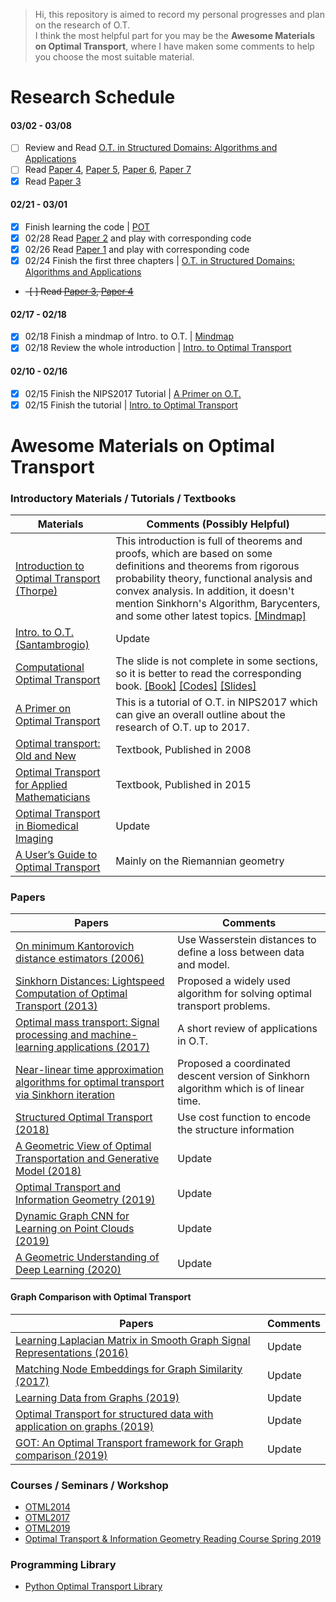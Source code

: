 > Hi, this repository is aimed to record my personal progresses and plan on the research of O.T.\
> I think the most helpful part for you may be the **Awesome Materials on Optimal Transport**, where I have maken some comments to help you choose the most suitable material.

# Research Schedule
#### 03/02 - 03/08
- [ ] Review and Read [O.T. in Structured Domains: Algorithms and Applications](http://people.csail.mit.edu/davidam/assets/publications/PhD_thesis/PhDThesis.pdf)
- [ ] Read [Paper 4](https://ieeexplore.ieee.org/stamp/stamp.jsp?arnumber=7552590), [Paper 5](https://ieeexplore.ieee.org/stamp/stamp.jsp?arnumber=8700665), [Paper 6](http://shichuan.org/hin/topic/Embedding/2017.%20AAAI%20Matching%20Node%20Embeddings%20for%20Graph%20Similarity.pdf), [Paper 7](https://arxiv.org/pdf/1805.09114.pdf)
- [x] Read [Paper 3](https://papers.nips.cc/paper/9539-got-an-optimal-transport-framework-for-graph-comparison.pdf)

#### 02/21 - 03/01
- [x] Finish learning the code | [POT](https://github.com/rflamary/POT)
- [x] 02/28 Read [Paper 2](https://papers.nips.cc/paper/6792-near-linear-time-approximation-algorithms-for-optimal-transport-via-sinkhorn-iteration.pdf) and play with corresponding code
- [x] 02/26 Read [Paper 1](https://papers.nips.cc/paper/4927-sinkhorn-distances-lightspeed-computation-of-optimal-transport.pdf) and play with corresponding code
- [x] 02/24 Finish the first three chapters | [O.T. in Structured Domains: Algorithms and Applications](http://people.csail.mit.edu/davidam/assets/publications/PhD_thesis/PhDThesis.pdf)
- ~~-[ ] Read [Paper 3](https://arxiv.org/pdf/1607.05816.pdf%3E%60__), [Paper 4](https://arxiv.org/pdf/1610.06519.pdf%3E%60__)~~

#### 02/17 - 02/18
- [x] 02/18 Finish a mindmap of Intro. to O.T. | [Mindmap](./images/Mindmap_Intro_ot.png)
- [x] 02/18 Review the whole introduction | [Intro. to Optimal Transport](http://www.math.cmu.edu/~mthorpe/OTNotes)

#### 02/10 - 02/16
- [x] 02/15 Finish the NIPS2017 Tutorial | [A Primer on O.T.](https://nips.cc/Conferences/2017/ScheduleMultitrack?event=8736)
- [x] 02/15 Finish the tutorial | [Intro. to Optimal Transport](http://www.math.cmu.edu/~mthorpe/OTNotes)

# Awesome Materials on Optimal Transport

### Introductory Materials / Tutorials / Textbooks
| Materials  | Comments (Possibly Helpful) |
|---|---|
| [Introduction to Optimal Transport (Thorpe)](http://www.math.cmu.edu/~mthorpe/OTNotes) | This introduction is full of theorems and proofs, which are based on some definitions and theorems from rigorous probability theory, functional analysis and convex analysis. In addition, it doesn't mention Sinkhorn's Algorithm, Barycenters, and some other latest topics. [[Mindmap]](./images/Mindmap_Intro_ot.png) |
| [Intro. to O.T. (Santambrogio)](https://arxiv.org/pdf/1009.3856.pdf) | Update |
| [Computational Optimal Transport](https://optimaltransport.github.io/)  | The slide is not complete in some sections, so it is better to read the corresponding book. [[Book]](https://arxiv.org/pdf/1803.00567.pdf)  [[Codes]](https://github.com/optimaltransport/optimaltransport.github.io/tree/master/code)  [[Slides]](https://optimaltransport.github.io/slides-peyre/CourseOT.pdf) |
| [A Primer on Optimal Transport](https://nips.cc/Conferences/2017/ScheduleMultitrack?event=8736) | This is a tutorial of O.T. in NIPS2017 which can give an overall outline about the research of O.T. up to 2017. |
| [Optimal transport: Old and New](https://cedricvillani.org/sites/dev/files/old_images/2012/08/preprint-1.pdf) | Textbook, Published in 2008 |
| [Optimal Transport for Applied Mathematicians](http://www.math.toronto.edu/~mccann/assignments/477/Santambrogio15.pdf)| Textbook, Published in 2015 |
| [Optimal Transport in Biomedical Imaging](http://imagedatascience.com/transport/tutorials_miccai18.html) | Update |
| [A User’s Guide to Optimal Transport](https://webusers.imj-prg.fr/~nicola.gigli/Site/Publications_files/users_guide%20-%20final.pdf) | Mainly on the Riemannian geometry |

### Papers
| Papers  | Comments  |
|---|---|
| [On minimum Kantorovich distance estimators (2006)](https://www.sciencedirect.com/science/article/pii/S0167715206000381) | Use Wasserstein distances to define a loss between data and model. |
| [Sinkhorn Distances: Lightspeed Computation of Optimal Transport (2013)](https://papers.nips.cc/paper/4927-sinkhorn-distances-lightspeed-computation-of-optimal-transport.pdf) | Proposed a widely used algorithm for solving optimal transport problems. |
| [Optimal mass transport: Signal processing and machine-learning applications (2017)](https://ieeexplore.ieee.org/stamp/stamp.jsp?arnumber=7974883) | A short review of applications in O.T. |
| [Near-linear time approximation algorithms for optimal transport via Sinkhorn iteration](https://papers.nips.cc/paper/6792-near-linear-time-approximation-algorithms-for-optimal-transport-via-sinkhorn-iteration.pdf) | Proposed a coordinated descent version of Sinkhorn algorithm which is of linear time. |
| [Structured Optimal Transport (2018)](http://people.csail.mit.edu/davidam/assets/publications/2018_structured_ot/AISTATS2018_Structured.pdf) | Use cost function to encode the structure information |
| [A Geometric View of Optimal Transportation and Generative Model (2018)](https://www.sciencedirect.com/science/article/pii/S0167839618301249) | Update |
| [Optimal Transport and Information Geometry (2019)](https://arxiv.org/pdf/1906.00030.pdf) | Update |
| [Dynamic Graph CNN for Learning on Point Clouds (2019)](https://dl.acm.org/doi/pdf/10.1145/3326362)| Update |
| [A Geometric Understanding of Deep Learning (2020)](https://www.sciencedirect.com/science/article/pii/S2095809919302279) | Update |

#### Graph Comparison with Optimal Transport
| Papers  | Comments  |
|---|---|
| [Learning Laplacian Matrix in Smooth Graph Signal Representations (2016)](https://ieeexplore.ieee.org/stamp/stamp.jsp?arnumber=7552590) | Update |
| [Matching Node Embeddings for Graph Similarity (2017)](http://shichuan.org/hin/topic/Embedding/2017.%20AAAI%20Matching%20Node%20Embeddings%20for%20Graph%20Similarity.pdf) | Update |
| [Learning Data from Graphs (2019) ](https://ieeexplore.ieee.org/stamp/stamp.jsp?arnumber=8700665) | Update |
| [Optimal Transport for structured data with application on graphs (2019)](https://arxiv.org/pdf/1805.09114.pdf) | Update |
| [GOT: An Optimal Transport framework for Graph comparison (2019)](https://papers.nips.cc/paper/9539-got-an-optimal-transport-framework-for-graph-comparison.pdf) | Update |

### Courses / Seminars / Workshop
- [OTML2014](http://www.iip.ist.i.kyoto-u.ac.jp/OTML2014/doku.php)
- [OTML2017](http://otml17.marcocuturi.net/)
- [OTML2019](https://sites.google.com/view/otml2019/home?authuser=0)
- [Optimal Transport & Information Geometry Reading Course Spring 2019](https://dsweber2.github.io/Optimal-Transport-Information-Geometry/)

### Programming Library
- [Python Optimal Transport Library](https://buildmedia.readthedocs.org/media/pdf/pot/latest/pot.pdf)
